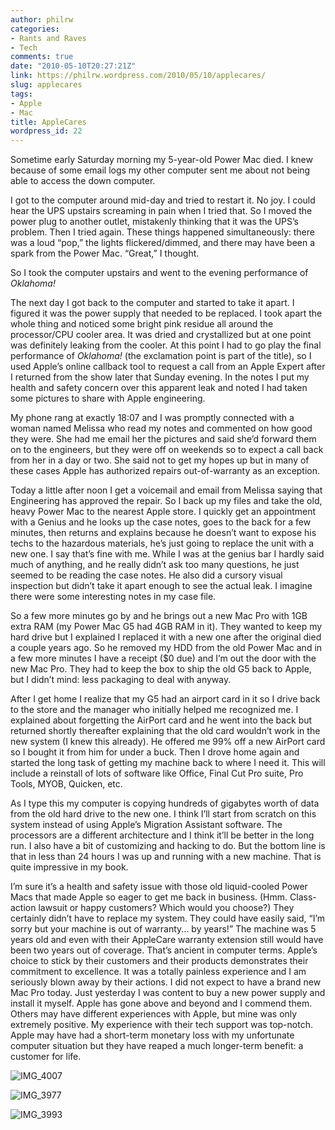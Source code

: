 ```yaml
---
author: philrw
categories:
- Rants and Raves
- Tech
comments: true
date: "2010-05-10T20:27:21Z"
link: https://philrw.wordpress.com/2010/05/10/applecares/
slug: applecares
tags:
- Apple
- Mac
title: AppleCares
wordpress_id: 22
---
```


Sometime early Saturday morning my 5-year-old Power Mac died. I knew because of some email logs my other computer sent me about not being able to access the down computer.

I got to the computer around mid-day and tried to restart it. No joy. I could hear the UPS upstairs screaming in pain when I tried that. So I moved the power plug to another outlet, mistakenly thinking that it was the UPS’s problem. Then I tried again. These things happened simultaneously: there was a loud “pop,” the lights flickered/dimmed, and there may have been a spark from the Power Mac. “Great,” I thought.

So I took the computer upstairs and went to the evening performance of _Oklahoma!_

The next day I got back to the computer and started to take it apart. I figured it was the power supply that needed to be replaced. I took apart the whole thing and noticed some bright pink residue all around the processor/CPU cooler area. It was dried and crystallized but at one point was definitely leaking from the cooler. At this point I had to go play the final performance of _Oklahoma!_ (the exclamation point is part of the title), so I used Apple’s online callback tool to request a call from an Apple Expert after I returned from the show later that Sunday evening. In the notes I put my health and safety concern over this apparent leak and noted I had taken some pictures to share with Apple engineering.

My phone rang at exactly 18:07 and I was promptly connected with a woman named Melissa who read my notes and commented on how good they were. She had me email her the pictures and said she’d forward them on to the engineers, but they were off on weekends so to expect a call back from her in a day or two. She said not to get my hopes up but in many of these cases Apple has authorized repairs out-of-warranty as an exception.

Today a little after noon I get a voicemail and email from Melissa saying that Engineering has approved the repair. So I back up my files and take the old, heavy Power Mac to the nearest Apple store. I quickly get an appointment with a Genius and he looks up the case notes, goes to the back for a few minutes, then returns and explains because he doesn’t want to expose his techs to the hazardous materials, he’s just going to replace the unit with a new one. I say that’s fine with me. While I was at the genius bar I hardly said much of anything, and he really didn’t ask too many questions, he just seemed to be reading the case notes. He also did a cursory visual inspection but didn’t take it apart enough to see the actual leak. I imagine there were some interesting notes in my case file.

So a few more minutes go by and he brings out a new Mac Pro with 1GB extra RAM (my Power Mac G5 had 4GB RAM in it). They wanted to keep my hard drive but I explained I replaced it with a new one after the original died a couple years ago. So he removed my HDD from the old Power Mac and in a few more minutes I have a receipt ($0 due) and I’m out the door with the new Mac Pro. They had to keep the box to ship the old G5 back to Apple, but I didn’t mind: less packaging to deal with anyway.

After I get home I realize that my G5 had an airport card in it so I drive back to the store and the manager who initially helped me recognized me. I explained about forgetting the AirPort card and he went into the back but returned shortly thereafter explaining that the old card wouldn’t work in the new system (I knew this already). He offered me 99% off a new AirPort card so I bought it from him for under a buck. Then I drove home again and started the long task of getting my machine back to where I need it. This will include a reinstall of lots of software like Office, Final Cut Pro suite, Pro Tools, MYOB, Quicken, etc.

As I type this my computer is copying hundreds of gigabytes worth of data from the old hard drive to the new one. I think I’ll start from scratch on this system instead of using Apple’s Migration Assistant software. The processors are a different architecture and I think it’ll be better in the long run. I also have a bit of customizing and hacking to do. But the bottom line is that in less than 24 hours I was up and running with a new machine. That is quite impressive in my book.

I’m sure it’s a health and safety issue with those old liquid-cooled Power Macs that made Apple so eager to get me back in business. (Hmm. Class-action lawsuit or happy customers? Which would you choose?) They certainly didn’t have to replace my system. They could have easily said, “I’m sorry but your machine is out of warranty... by years!” The machine was 5 years old and even with their AppleCare warranty extension still would have been two years out of coverage. That’s ancient in computer terms. Apple’s choice to stick by their customers and their products demonstrates their commitment to excellence. It was a totally painless experience and I am seriously blown away by their actions. I did not expect to have a brand new Mac Pro today. Just yesterday I was content to buy a new power supply and install it myself. Apple has gone above and beyond and I commend them. Others may have different experiences with Apple, but mine was only extremely positive. My experience with their tech support was top-notch. Apple may have had a short-term monetary loss with my unfortunate computer situation but they have reaped a much longer-term benefit: a customer for life.

![IMG_4007](/images/IMG_4007.jpeg)

![IMG_3977](/images/IMG_3977.jpeg)

![IMG_3993](/images/IMG_3993.jpeg)